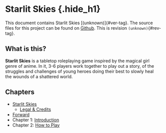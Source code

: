 # Starlit Skies {.hide_h1}
  
This document contains Starlit Skies [(unknown)]{#ver-tag}. The source files for this project can be found on [Github]. This is revision `(unknown)`{#rev-tag}.

[Github]: https://github.com/AuroraAmissa/StarlitSkies

## What is this?

**Starlit Skies** is a tabletop roleplaying game inspired by the magical girl genre of anime. In it, 3-6 players work together to play out a story, of the struggles and challenges of young heroes doing their best to slowly heal the wounds of a shattered world.

## Chapters

* [Starlit Skies]()
  * [Legal & Credits]()
* [Forward]()
* Chapter 1: [Introduction]()
* Chapter 2: [How to Play]()